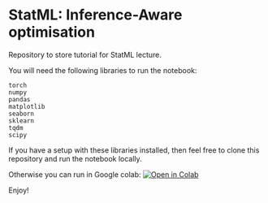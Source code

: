 # StatML: Inference-Aware optimisation
Repository to store tutorial for StatML lecture.

You will need the following libraries to run the notebook:
```
torch
numpy
pandas
matplotlib
seaborn
sklearn
tqdm
scipy
```
If you have a setup with these libraries installed, then feel free to clone this repository and run the notebook locally.

Otherwise you can run in Google colab: [![Open in Colab](https://colab.research.google.com/assets/colab-badge.svg)](https://colab.research.google.com/github/jonathon-langford/statml/blob/main/inference_aware_optimisation.ipynb)

Enjoy!
